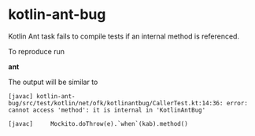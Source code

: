 # kotlin-ant-bug
Kotlin Ant task fails to compile tests if an internal method is referenced.

To reproduce run

**ant**

The output will be similar to
```
[javac] kotlin-ant-bug/src/test/kotlin/net/ofk/kotlinantbug/CallerTest.kt:14:36: error: cannot access 'method': it is internal in 'KotlinAntBug'

[javac]     Mockito.doThrow(e).`when`(kab).method()
```
